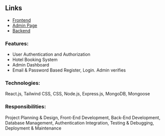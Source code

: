 ## Links

- [Frontend](https://nextbookingfrontend.vercel.app/)
- [Admin Page](https://admim-next-booking.vercel.app/)
- [Backend](https://nextbooking-ten.vercel.app/)

<h3 align="left">Features:</h3>

- User Authentication and Authorization
- Hotel Booking System
- Admin Dashboard
- Email & Password Based Register, Login. Admin verifies
  
<h3 align="left">Technologies:</h3> React.js, Tailwind CSS, CSS, Node.js, Express.js, MongoDB, Mongoose

<h3 align="left">Responsibilities:</h3>
Project Planning & Design, Front-End Development, Back-End
Development, Database Management, Authentication Integration, Testing & Debugging,
Deployment & Maintenance
